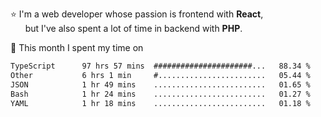 ⭐ I'm a web developer whose passion is frontend with <b>React</b>,<br/>
&nbsp; &nbsp; &nbsp; but I've also spent a lot of time in backend with <b>PHP</b>.

📅 This month I spent my time on

<!--START_SECTION:waka-->

```txt
TypeScript      97 hrs 57 mins  ######################...   88.34 %
Other           6 hrs 1 min     #........................   05.44 %
JSON            1 hr 49 mins    .........................   01.65 %
Bash            1 hr 24 mins    .........................   01.27 %
YAML            1 hr 18 mins    .........................   01.18 %
```

<!--END_SECTION:waka-->
